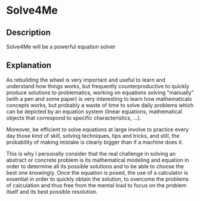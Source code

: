 # Solve4Me

## Description
Solve4Me will be a powerful equation solver

## Explanation

As rebuilding the wheel is very important and useful to learn and understand how things works, but frequently counterproductive to quickly produce solutions to problematics, working on equations solving "manually" (with a pen and some paper) is very interesting to learn how mathematicals concepts works, but probably a waste of time to solve daily problems which can be depicted by an equation system (linear equations, mathematical objects that correspond to specific characteristics, ...).

Moreover, be efficient to solve equations at large involve to practice every day those kind of skill, solving techniques, tips and tricks, and still, the probability of making mistake is clearly bigger than if a machine does it.

This is why I personally consider that the real challenge in solving an abstract or concrete problem is its mathematical modeling and equation in order to determine all its possible solutions and to be able to choose the best one knowingly. Once the equation is posed, the use of a calculator is essential in order to quickly obtain the solution, to overcome the problems of calculation and thus free from the mental load to focus on the problem itself and its best possible resolution.
